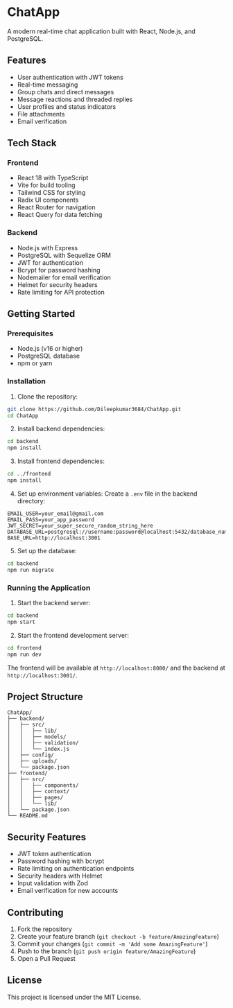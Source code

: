 # ChatApp

A modern real-time chat application built with React, Node.js, and PostgreSQL.

## Features

- User authentication with JWT tokens
- Real-time messaging
- Group chats and direct messages
- Message reactions and threaded replies
- User profiles and status indicators
- File attachments
- Email verification

## Tech Stack

### Frontend
- React 18 with TypeScript
- Vite for build tooling
- Tailwind CSS for styling
- Radix UI components
- React Router for navigation
- React Query for data fetching

### Backend
- Node.js with Express
- PostgreSQL with Sequelize ORM
- JWT for authentication
- Bcrypt for password hashing
- Nodemailer for email verification
- Helmet for security headers
- Rate limiting for API protection

## Getting Started

### Prerequisites
- Node.js (v16 or higher)
- PostgreSQL database
- npm or yarn

### Installation

1. Clone the repository:
```bash
git clone https://github.com/Dileepkumar3684/ChatApp.git
cd ChatApp
```

2. Install backend dependencies:
```bash
cd backend
npm install
```

3. Install frontend dependencies:
```bash
cd ../frontend
npm install
```

4. Set up environment variables:
Create a `.env` file in the backend directory:
```env
EMAIL_USER=your_email@gmail.com
EMAIL_PASS=your_app_password
JWT_SECRET=your_super_secure_random_string_here
DATABASE_URL=postgresql://username:password@localhost:5432/database_name
BASE_URL=http://localhost:3001
```

5. Set up the database:
```bash
cd backend
npm run migrate
```

### Running the Application

1. Start the backend server:
```bash
cd backend
npm start
```

2. Start the frontend development server:
```bash
cd frontend
npm run dev
```

The frontend will be available at `http://localhost:8080/` and the backend at `http://localhost:3001/`.

## Project Structure

```
ChatApp/
├── backend/
│   ├── src/
│   │   ├── lib/
│   │   ├── models/
│   │   ├── validation/
│   │   └── index.js
│   ├── config/
│   ├── uploads/
│   └── package.json
├── frontend/
│   ├── src/
│   │   ├── components/
│   │   ├── context/
│   │   ├── pages/
│   │   └── lib/
│   └── package.json
└── README.md
```

## Security Features

- JWT token authentication
- Password hashing with bcrypt
- Rate limiting on authentication endpoints
- Security headers with Helmet
- Input validation with Zod
- Email verification for new accounts

## Contributing

1. Fork the repository
2. Create your feature branch (`git checkout -b feature/AmazingFeature`)
3. Commit your changes (`git commit -m 'Add some AmazingFeature'`)
4. Push to the branch (`git push origin feature/AmazingFeature`)
5. Open a Pull Request

## License

This project is licensed under the MIT License.
